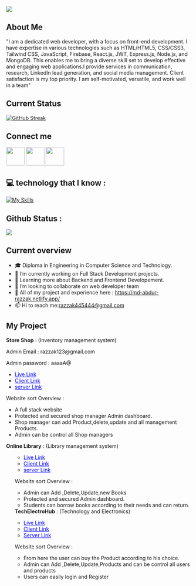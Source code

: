 <img src="https://i.ibb.co/5WVf855/Green-Black-Modern-Personal-Linked-In-Banner.png" />

## About Me 

<p>"I am a dedicated web developer, with a focus on front-end development. I have expertise in various technologies such as HTML/HTML5, CSS/CSS3, Tailwind CSS, JavaScript, Firebase, React.js, JWT, Express.js, Node.js, and MongoDB. This enables me to bring a diverse skill set to develop effective and engaging web applications.I provide services in communication, research, LinkedIn lead generation, and social media management. Client satisfaction is my top priority. I am self-motivated, versatile, and work well in a team"</p>

## Current Status
[![GitHub Streak](https://github-readme-streak-stats.herokuapp.com?user=Md-Abdur-Razzak&theme=prussian&card_width=1200&type=png)](https://git.io/streak-stats)
## Connect me 
<div>
    <a href="https://www.facebook.com/raju.aumed"><img width="50" src="https://i.ibb.co/RzthbqB/facebook.png"/></a>
    <a href="https://discordapp.com/users/1162676823285563524">
    <img width="50" src="https://i.ibb.co/8rVZ77r/discord.png"/>
    </a>
    <a href="https://www.linkedin.com/in/md-abdur-razzak-5a63432a4/">
    <img width="50" src="https://i.ibb.co/17L04rk/linkdinpng.png"/>
    </a>

</div>

## 💻 technology that I know :
[![My Skills](https://skillicons.dev/icons?i=html,css,js,react,tailwind,firebase,nodejs,mongo,express)](https://skillicons.dev)

## Github Status :
![](https://github-profile-summary-cards.vercel.app/api/cards/stats?username=Md-Abdur-Razzak&theme=zenburn)






##  Current overview

- 🎓   Diploma in Engineering in Computer Science and Technology.
- 💼  I’m currently working on Full Stack Development projects.
- 🌱  Learning more about Backend and Frontend Developement.
- 👯 I’m looking to collaborate on web developer team
- 💬 All of my project and experience here : <a href="https://md-abdur-razzak.netlify.app/">https://md-abdur-razzak.netlify.app/</a>
- 📫 Hi to reach me:[razzak445444@gmail.com](mailto:razzak445444@gmail.com)



## My Project

<span><b>Store Shop</b> : (Inventory management system)<span>

   <p>Admin Email : razzak123@gmail.com<p>
   <p>Admin password : aaaaA@<p>
   <ul>
    <li><a style="color: blue;" href="https://teal-clafoutis-b73476.netlify.app/" class="blue-link">Live Link </a></li>
    <li><a style="color: blue;" href="https://github.com/Md-Abdur-Razzak/Inventory-client" class="blue-link">Client Link</a></li>
    <li><a style="color: blue;" href="https://github.com/Md-Abdur-Razzak/Inventory-client" class="blue-link">server Link</a></li>
       
   
   </ul>
   <p>Website sort Overview : </p>
   <ul>
        <li>A full stack website</li>
        <li>Protected and secured shop manager Admin dashboard.</li>
        <li>Shop manager can add Product,delete,update and all management Products.</li>
        <li>Admin can be control all Shop managers</li>
   </ul>


<span><b>Online Library</b> : (Library management system)<span>

 
   <ul>
    <ul>
    <li> <a style="color: blue;" href="https://stalwart-taffy-26a749.netlify.app/" class="blue-link">Live Link</a></li>
    <li><a style="color: blue;" href="https://github.com/Md-Abdur-Razzak/online-library-client" class="blue-link">Client Link</a></li></li>
    <li><a style="color: blue;" href="https://github.com/Md-Abdur-Razzak/Inventory-client" class="blue-link">server Link</a></li>
       
   
   </ul>
   
   <p>Website sort Overview : </p>
   
   <ul>
        <li>Admin can Add ,Delete,Update,new Books</li>
        <li>Protected and secured Admin dashboard.</li>
        <li>Students can borrow books according to their needs and can return.</li>
      
   </ul>
<span><b>TechElectroHub</b> : (Technology and Electronics)<span>
   <ul>
    <li>   <a style="color: blue;" href="https://flourishing-speculoos-040368.netlify.app/" class="blue-link">Live Link</a> </li>
    <li><a style="color: blue;" href="https://github.com/Md-Abdur-Razzak/T-Electronic-client" class="blue-link">Client Link</a></li></li>
    <li><a style="color: blue;" href="https://github.com/Md-Abdur-Razzak/T-Eletronics-servse-side" class="blue-link">Server Link</a></li></li>
       
   
   </ul>
   <p>Website sort Overview : </p>
   <ul>
        <li>From here the user can buy the Product according to his choice.</li>
        <li>Admin can Add ,Delete,Update,Products and can be control all users and products</li>
        <li>Users can easily login and Register</li>
       
   </ul>

  
